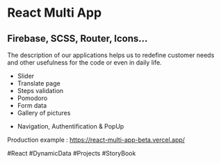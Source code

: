 # React Multi App

## Firebase, SCSS, Router, Icons...

The description of our applications helps us to redefine customer needs and other usefulness for the code or even in daily life.

- Slider
- Translate page
- Steps validation
- Pomodoro
- Form data
- Gallery of pictures

* Navigation, Authentification & PopUp

Production example : https://react-multi-app-beta.vercel.app/

#React #DynamicData #Projects #StoryBook

